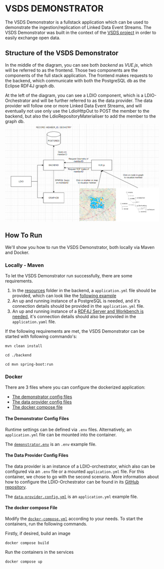 # VSDS DEMONSTRATOR

The VSDS Demonstrator is a fullstack application which can be used to demonstrate the ingestion/replication of Linked Data Event Streams.
The VSDS Demonstrator was built in the context of
the [VSDS project](https://vlaamseoverheid.atlassian.net/wiki/spaces/VSDSSTART/overview) in order to easily exchange
open data.

## Structure of the VSDS Demonstrator
In the middle of the diagram, you can see both _backend_ as _VUE.js_, which will be referred to as the frontend. 
Those two components are the components of the full stack application. The frontend makes requests to the backend, which communicate with both the PostgreSQL db as the Eclipse RDF4J graph db. 

At the left of the diagram, you can see a LDIO component, which is a LDIO-Orchestrator and will be further referred to as the data provider. The data provider will follow one or more Linked Data Event Streams, and will eventually not use only use the LdioHttpOut to POST the member to the backend, but also the LdioRepositoryMaterialiser to add the member to the graph db. 
![img.png](documentation/img.png)

## How To Run
We'll show you how to run the VSDS Demonstrator, both locally via Maven and Docker.

### Locally - Maven
To let the VSDS Demonstrator run successfully, there are some requirements.
1. In the [resources](backend/src/main/resources) folder in the backend, a `application.yml` file should be provided, which can look like the [following example](backend/examples/example-application.yaml)
2. An up and running instance of a PostgreSQL is needed, and it's connection details should be provided in the `application.yml` file.
3. An up and running instance of a [RDF4J Server and Workbench is needed](https://rdf4j.org/documentation/tools/server-workbench), it's connection details should also be provided in the `application.yaml` file.

If the following requirements are met, the VSDS Demonstrator can be started with following commando's:
```shell
mvn clean install
```
```shell
cd ./backend
```
```shell
cd mvn spring-boot:run
```

### Docker
There are 3 files where you can configure the dockerized application:

- [The demonstrator config files](#the-demonstrator-config-files)
- [The data provider config files](#the-data-provider-config-files)
- [The docker compose file](#the-docker-compose-file)

#### The Demonstrator Config Files

Runtime settings can be defined via `.env` files. Alternatively, an `application.yml` file can be mounted into the container.

The [`demonstrator.env`](./docker-compose/demonstrator.env) is an `.env` example file.

#### The Data Provider Config Files
The data provider is an instance of a LDIO-orchestrator, which also can be configured via an `.env` file or a mounted `application.yml` file. 
For this container, we chose to go with the second scenario. More information about how to configure the LDIO-Orchestrator 
can be found in its [GitHub repository](https://github.com/Informatievlaanderen/VSDS-Linked-Data-Interactions).

The [`data-provider.config.yml`](./docker-compose/data-provider.config.yml) is an `application.yml` example file.

#### The docker compose File
Modify the [`docker-compose.yml`](./docker-compose.yml) according to your needs. To start the containers, run the following commands.

Firstly, if desired, build an image 
```shell
docker compose build
```

Run the containers in the services
```shell
docker compose up
```